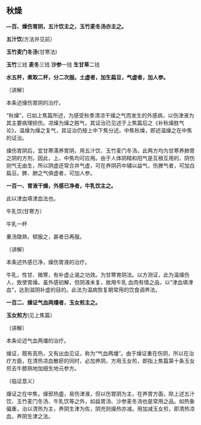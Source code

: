 ## 秋燥

**—百、燥伤胃阴，五汁饮主之，玉竹麦冬汤亦主之。**

**五汁饮**(方法并见前）

**玉竹麦门冬汤**(甘寒法)

**玉竹**三钱  **麦冬**三钱  **沙参**一钱  **生甘草**二钱

**水五杯，煮取二杯，分二次服。土虚者，加生扁豆，气虚者，加人参。**

〔讲解〕

本条述燥伤胃阴的治疗。

“秋燥”，已如上焦篇所述，为感受秋季清凉干燥之气而发生的外感病，以伤津液为其主要病理损伤。凉燥为燥之胜气，其证治已见述于上焦篇后之《补秋燥胜气论》，温燥为燥之复气，其证治仍按上中下焦分述。中焦秋燥，即述温燥之在中焦的证治。

燥伤胃阴后，宜甘寒濡养胃阴，用五汁饮、玉竹麦门冬汤。此两方均为甘寒养肺胃之阴的方剂，因此，上、中焦均可应用。由于人体阴精和阳气是互根互用的，阴伤则气无由生，所以阴虚还常合并气虚，可在养阴药中辅以益气，伤脾气者，可加白扁豆。脾、肺之气俱虚者，可加人参。

**一百一、胃液干燥，外感已净者，牛乳饮主之。**

此以津血填津血法也。

牛乳饮(甘寒方）

牛乳一杯

重汤燉熟，顿服之，甚者日再服。

〔讲解〕

本条述外感已净，燥伤胃液的治疗。

牛乳，性甘、微寒，有补虚止渴之功效。为甘寒育阴法。以方测证，此为温燥伤人，致使胃燥。虽外感初解，但阴液未复，故用牛乳   血肉有情之品，以“津血填津血”，达到滋阴补虚的目的。此法为温病恢复期常用的饮食调养法。

**一百二、燥证气血两燔者，玉女煎主之。**

**玉女煎方**(见上焦篇）

〔讲解〕

本条论述气血两燔的治疗。

燥证，既有高热，又有出血见证，称为“气血两燔”。由于燥证重在伤阴，所以在治疗方面，在清热凉血散瘀的同时，必加养阴，方用玉女煎，即指上焦篇第十条玉女煎去牛膝熟地加细生地元参方。

〔临证意义〕

燥证之在中焦，燥邪热盛，易伤津液，但以伤胃阴为主，在养胃方面，除上述五汁饮、玉竹麦门冬汤、牛乳饮等之外，如益胃汤、沙参麦冬汤也是常用之品。如热象偏重，治以清热为主，养阴生津为佐，阴充则燥热亦减。用加减玉女煎，即清热凉血，养阴生津之法。

